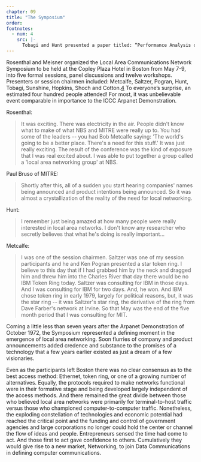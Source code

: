 ```yaml
---
chapter: 09
title: "The Symposium"
order:
footnotes:
  - num: 4
    src: |-
      Tobagi and Hunt presented a paper titled: “Performance Analysis of Carrier Sense Multiple Access with Collision Detection.”(Fouad A. Tobagi and V. Bruce Hunt, “Performance Analysis of Carrier Sense Multiple Access with Collision Detection, Computer Networks 4, North-Holland Publishing Co, 1980 pp. 245-259) Kleinrock and Tobagi first coined the expression Carrier Sense Mltiple Access, CSMA, in connection with two papers published in 1975. L. Kleinrock and F. A. Tobagi, Packet Switching in radio channels: Part I -- Carrier Sense Multiple-Access modes and their throughput-delay characteristics, IEEE Trans. Commun., vol. Com-23, pp. 1400-1416, Dec. 1975 and F. A. Tobagi and L. Kleinrock, “Packet Switching in Radio Channels: Part II -- The Hidden Terminal Problem in Carrier Sense Multiple-Access and the Busy-Tone Solution,” IEEE Trans. Commun., vol. Com-23, pp. 1417-1433, Dec 1975
---
```


Rosenthal and Meisner organized the Local Area Communications Network Symposium to be held at the Copley Plaza Hotel in Boston from May 7-9, into five formal sessions, panel discussions and twelve workshops. Presenters or session chairmen included: Metcalfe, Saltzer, Pogran, Hunt, Tobagi, Sunshine, Hopkins, Shoch and Cotton.<a name="fnloc4" href="#fn4">4</a>  To everyone’s surprise, an estimated four hundred people attended! For most, it was unbelievable event comparable in importance to the ICCC Arpanet Demonstration.

Rosenthal:

>It was exciting. There was electricity in the air. People didn't know what to make of what NBS and MITRE were really up to. You had some of the leaders -- you had Bob Metcalfe saying: 'The world's going to be a better place. There's a need for this stuff.' It was just really exciting. The result of the conference was the kind of exposure that I was real excited about. I was able to put together a group called a 'local area networking group' at NBS.

Paul Bruso of MITRE:

>Shortly after this, all of a sudden you start hearing companies' names being announced and product intentions being announced. So it was almost a crystallization of the reality of the need for local networking.

Hunt:

>I remember just being amazed at how many people were really interested in local area networks. I don't know any researcher who secretly believes that what he's doing is really important...

Metcalfe:

>I was one of the session chairmen. Saltzer was one of my session participants and he and Ken Pogran presented a star token ring. I believe to this day that if I had grabbed him by the neck and dragged him and threw him into the Charles River that day there would be no IBM Token Ring today. Saltzer was consulting for IBM in those days. And I was consulting for IBM for two days. And, he won. And IBM chose token ring in early 1979, largely for political reasons, but, it was the star ring -- it was Saltzer's star ring, the derivative of the ring from Dave Farber's network at Irvine. So that May was the end of the five month period that I was consulting for MIT.

Coming a little less than seven years after the Arpanet Demonstration of October 1972, the Symposium represented a defining moment in the emergence of local area networking. Soon flurries of company and product announcements added credence and substance to the promises of a technology that a few years earlier existed as just a dream of a few visionaries.

Even as the participants left Boston there was no clear consensus as to the best access method: Ethernet, token ring, or one of a growing number of alternatives. Equally, the protocols required to make networks functional were in their formative stage and being developed largely independent of the access methods. And there remained the great divide between those who believed local area networks were primarily for terminal-to-host traffic versus those who championed computer-to-computer traffic. Nonetheless, the exploding constellation of technologies and economic potential had reached the critical point and the funding and control of government agencies and large corporations no longer could hold the center or channel the flow of ideas and people. Entrepreneurs sensed the time had come to act. And those first to act gave confidence to others. Cumulatively they would give rise to a new market, Networking, to join Data Communications in defining computer communications.
